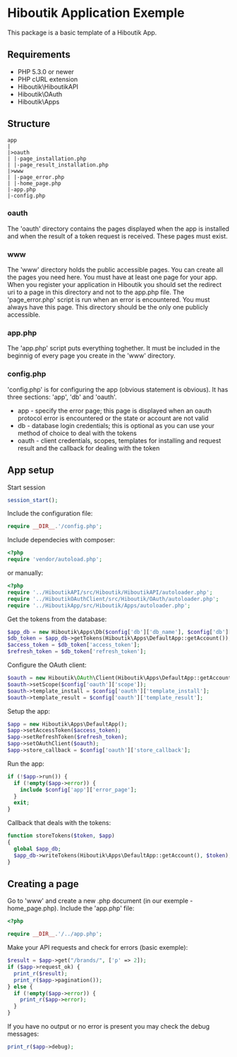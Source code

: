 # Hiboutik Application Exemple

This package is a basic template of a Hiboutik App.

## Requirements

* PHP 5.3.0 or newer
* PHP cURL extension
* Hiboutik\HiboutikAPI
* Hiboutik\OAuth
* Hiboutik\Apps


## Structure

```
app
|
|>oauth
| |-page_installation.php
| |-page_result_installation.php
|>www
| |-page_error.php
| |-home_page.php
|-app.php
|-config.php
```
### oauth
The 'oauth' directory contains the pages displayed when the app is installed and when the result of a token request is received. These pages must exist.
### www
The 'www' directory holds the public accessible pages. You can create all the pages you need here. You must have at least one page for your app.
When you register your application in Hiboutik you should set the redirect uri to a page in this directory and not to the app.php file.
The 'page_error.php' script is run when an error is encountered. You must always have this page.
This directory should be the only one publicly accessible.
### app.php
The 'app.php' script puts everything toghether. It must be included in the beginnig of every page you create in the 'www' directory.
### config.php
'config.php' is for configuring the app (obvious statement is obvious). It has three sections: 'app', 'db' and 'oauth'.
* app - specify the error page; this page is displayed when an oauth protocol error is encountered or the state or account are not valid
* db - database login credentials; this is optional as you can use your method of choice to deal with the tokens
* oauth - client credentials, scopes, templates for installing and request result and the callback for dealing with the token


## App setup

Start session
```php
session_start();
```

Include the configuration file:
```php
require __DIR__.'/config.php';
```

Include dependecies with composer:
```php
<?php
require 'vendor/autoload.php';
```
or manually:
```php
<?php
require '../HiboutikAPI/src/Hiboutik/HiboutikAPI/autoloader.php';
require '../HiboutikOAuthClient/src/Hiboutik/OAuth/autoloader.php';
require '../HiboutikApp/src/Hiboutik/Apps/autoloader.php';
```

Get the tokens from the database:
```php
$app_db = new Hiboutik\Apps\Db($config['db']['db_name'], $config['db']['db_user'], $config['db']['db_pass']);
$db_token = $app_db->getTokens(Hiboutik\Apps\DefaultApp::getAccount());
$access_token = $db_token['access_token'];
$refresh_token = $db_token['refresh_token'];
```

Configure the OAuth client:
```php
$oauth = new Hiboutik\OAuth\Client(Hiboutik\Apps\DefaultApp::getAccount(), $config['oauth']['client_id'], $config['oauth']['client_secret']);
$oauth->setScope($config['oauth']['scope']);
$oauth->template_install = $config['oauth']['template_install'];
$oauth->template_result = $config['oauth']['template_result'];
```

Setup the app:
```php
$app = new Hiboutik\Apps\DefaultApp();
$app->setAccessToken($access_token);
$app->setRefreshToken($refresh_token);
$app->setOAuthClient($oauth);
$app->store_callback = $config['oauth']['store_callback'];
```

Run the app:
```php
if (!$app->run()) {
  if (!empty($app->error)) {
    include $config['app']['error_page'];
  }
  exit;
}
```

Callback that deals with the tokens:
```php
function storeTokens($token, $app)
{
  global $app_db;
  $app_db->writeTokens(Hiboutik\Apps\DefaultApp::getAccount(), $token);
}
```

## Creating a page

Go to 'www' and create a new .php document (in our exemple - home_page.php).
Include the 'app.php' file:
```php
<?php

require __DIR__.'/../app.php';
```

Make your API requests and check for errors (basic exemple):
```php
$result = $app->get("/brands/", ['p' => 2]);
if ($app->request_ok) {
  print_r($result);
  print_r($app->pagination());
} else {
  if (!empty($app->error)) {
    print_r($app->error);
  }
}
```

If you have no output or no error is present you may check the debug messages:
```php
print_r($app->debug);
```
